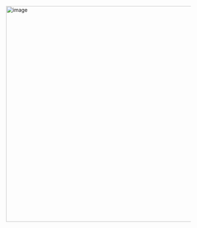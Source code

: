 <img width="778" height="589" alt="image" src="https://github.com/user-attachments/assets/7a912da1-c3e9-4d60-986d-66c39c56f496" />
